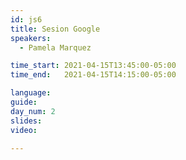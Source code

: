 ```yaml
---
id: js6
title: Sesion Google
speakers:
  - Pamela Marquez

time_start: 2021-04-15T13:45:00-05:00
time_end:   2021-04-15T14:15:00-05:00

language: 
guide:
day_num: 2
slides: 
video: 

---
```



